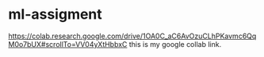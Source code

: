 # ml-assigment
https://colab.research.google.com/drive/1OA0C_aC6AvOzuCLhPKavmc6QqM0o7bUX#scrollTo=VV04yXtHbbxC this is my google collab link.
